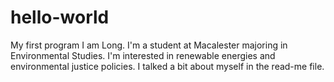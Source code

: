 # hello-world
My first program
I am Long. I'm a student at Macalester majoring in Environmental Studies. I'm interested in renewable energies and environmental justice policies.
I talked a bit about myself in the read-me file.
